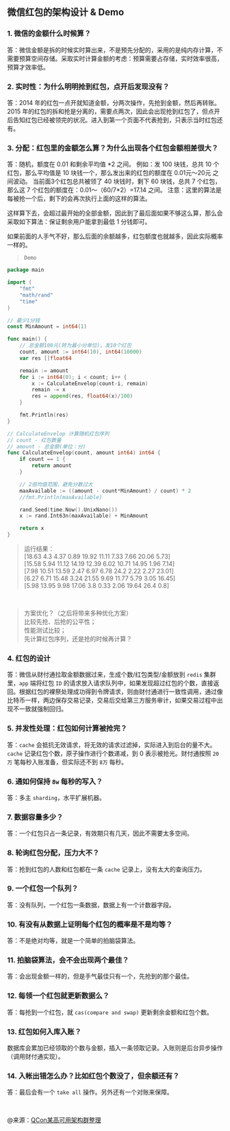 ## 微信红包的架构设计 & Demo

### 1. 微信的金额什么时候算？

答：微信金额是拆的时候实时算出来，不是预先分配的，采用的是纯内存计算，不需要预算空间存储。采取实时计算金额的考虑：预算需要占存储，实时效率很高，预算才效率低。

### 2. 实时性：为什么明明抢到红包，点开后发现没有？

答：2014 年的红包一点开就知道金额，分两次操作，先抢到金额，然后再转账。
2015 年的红包的拆和抢是分离的，需要点两次，因此会出现抢到红包了，但点开后告知红包已经被领完的状况。进入到第一个页面不代表抢到，只表示当时红包还有。

### 3. 分配：红包里的金额怎么算？为什么出现各个红包金额相差很大？

答：随机，额度在 0.01 和剩余平均值 *2 之间。
例如：发 100 块钱，总共 10 个红包，那么平均值是 10 块钱一个，那么发出来的红包的额度在 0.01元～20元 之间波动。
当前面3个红包总共被领了 40 块钱时，剩下 60 块钱，总共 7 个红包，那么这 7 个红包的额度在：0.01～（60/7\*2）=17.14 之间。
注意：这里的算法是每被抢一个后，剩下的会再次执行上面的这样的算法。

这样算下去，会超过最开始的全部金额，因此到了最后面如果不够这么算，那么会采取如下算法：保证剩余用户能拿到最低 1 分钱即可。

如果前面的人手气不好，那么后面的余额越多，红包额度也就越多，因此实际概率一样的。

> `Demo`
```go
package main

import (
	"fmt"
	"math/rand"
	"time"
)

// 最少1分钱
const MinAmount = int64(1)

func main() {
	// 总金额100元(转为最小分单位)，发10个红包
	count, amount := int64(10), int64(10000)
	var res []float64

	remain := amount
	for i := int64(0); i < count; i++ {
		x := CalculateEnvelop(count-i, remain)
		remain -= x
		res = append(res, float64(x)/100)
	}

	fmt.Println(res)
}

// CalculateEnvelop 计算随机红包序列
// count - 红包数量
// amount - 总金额(单位：分)
func CalculateEnvelop(count, amount int64) int64 {
	if count == 1 {
		return amount
	}

	// 2倍均值范围，避免分散过大
	maxAvailable := ((amount - count*MinAmount) / count) * 2
	//fmt.Println(maxAvailable)

	rand.Seed(time.Now().UnixNano())
	x := rand.Int63n(maxAvailable) + MinAmount

	return x
}

```

> 运行结果：   
[18.63 4.3 4.37 0.89 19.92 11.11 7.33 7.66 20.06 5.73]  
[15.58 5.94 11.12 14.19 12.39 6.02 10.71 14.95 1.96 7.14]  
[7.98 10.51 13.59 2.47 6.97 6.78 24.2 2.22 2.27 23.01]  
[6.27 6.71 15.48 3.24 21.55 9.69 11.77 5.79 3.05 16.45]  
[5.98 13.95 9.98 17.06 3.8 0.33 2.06 19.64 26.4 0.8]

<br>

> 方案优化？（之后将带来多种优化方案）  
比较先抢、后抢的公平性；  
性能测试比较；  
先计算红包序列，还是抢的时候再计算？


### 4. 红包的设计

答：微信从财付通拉取金额数据过来，生成个数/红包类型/金额放到 `redis` 集群里，`app` 端将红包 `ID` 的请求放入请求队列中，如果发现超过红包的个数，直接返回。根据红包的裸祭处理成功得到令牌请求，则由财付通进行一致性调用，通过像比特币一样，两边保存交易记录，交易后交给第三方服务审计，如果交易过程中出现不一致就强制回归。

### 5. 并发性处理：红包如何计算被抢完？

答：`cache` 会抵抗无效请求，将无效的请求过滤掉，实际进入到后台的量不大。`cache` 记录红包个数，原子操作进行个数递减，到 0 表示被抢光。财付通按照 `20万` 笔每秒入账准备，但实际还不到 `8万` 每秒。

### 6. 通如何保持 `8w` 每秒的写入？

答：多主 `sharding`，水平扩展机器。

### 7. 数据容量多少？

答：一个红包只占一条记录，有效期只有几天，因此不需要太多空间。

### 8. 轮询红包分配，压力大不？

答：抢到红包的人数和红包都在一条 `cache` 记录上，没有太大的查询压力。

### 9. 一个红包一个队列？

答：没有队列，一个红包一条数据，数据上有一个计数器字段。

### 10. 有没有从数据上证明每个红包的概率是不是均等？

答：不是绝对均等，就是一个简单的拍脑袋算法。

### 11. 拍脑袋算法，会不会出现两个最佳？

答：会出现金额一样的，但是手气最佳只有一个，先抢到的那个最佳。

### 12. 每领一个红包就更新数据么？

答：每抢到一个红包，就 `cas(compare and swap)` 更新剩余金额和红包个数。

### 13. 红包如何入库入账？

数据库会累加已经领取的个数与金额，插入一条领取记录。入账则是后台异步操作（调用财付通实现）。

### 14. 入帐出错怎么办？比如红包个数没了，但余额还有？

答：最后会有一个 `take all` 操作。另外还有一个对账来保障。

<br>

@来源：[QCon某高可用架构群整理](https://www.zybuluo.com/yulin718/note/93148)

